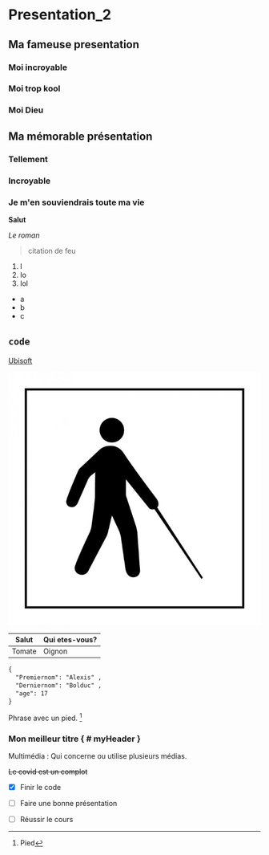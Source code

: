 # Presentation_2
## Ma fameuse presentation
### Moi incroyable
### Moi trop kool
### Moi Dieu
## Ma mémorable présentation
### Tellement
### Incroyable
### Je m'en souviendrais toute ma vie


**Salut**

*Le roman*
> citation de feu
1. l
2. lo
3. lol
- a
- b
- c

`code`
-------
[Ubisoft](https://www.ubisoft.com/fr-ca/)

![description en mot de l'image](medias2/homme.jpg)

| Salut | Qui etes-vous? |
| ------ | ------- | 
| Tomate | Oignon |

```
{
  "Premiernom": "Alexis" ,
  "Derniernom": "Bolduc" ,
  "age": 17
}
```

Phrase avec un pied. [^1]

[^1]: Pied

### Mon meilleur titre { # myHeader }
  
Multimédia
: Qui concerne ou utilise plusieurs médias.

~~Le covid est un complot~~

- [x] Finir le code
- [ ] Faire une bonne présentation
- [ ] Réussir le cours

